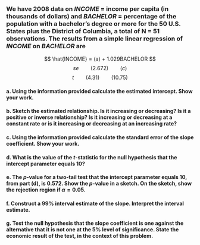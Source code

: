 ### We have 2008 data on $INCOME$ = income per capita (in thousands of dollars) and $BACHELOR$ = percentage of the population with a bachelor’s degree or more for the 50 U.S. States plus the District of Columbia, a total of N = 51 observations. The results from a simple linear regression of $INCOME$ on $BACHELOR$ are

$$
\hat{INCOME} =  (a) + 1.029BACHELOR
$$
$$
se \qquad  (2.672) \qquad (c)
$$
$$
t \qquad (4.31) \qquad (10.75)
$$

#### a. Using the information provided calculate the estimated intercept. Show your work.

#### b. Sketch the estimated relationship. Is it increasing or decreasing? Is it a positive or inverse relationship? Is it increasing or decreasing at a constant rate or is it increasing or decreasing at an increasing rate?

#### c. Using the information provided calculate the standard error of the slope coefficient. Show your work.

#### d. What is the value of the $t$-statistic for the null hypothesis that the intercept parameter equals 10?

#### e. The $p$-value for a two-tail test that the intercept parameter equals 10, from part (d), is 0.572. Show the $p$-value in a sketch. On the sketch, show the rejection region if $\alpha = 0.05$.

#### f. Construct a 99% interval estimate of the slope. Interpret the interval estimate.

#### g. Test the null hypothesis that the slope coefficient is one against the alternative that it is not one at the 5% level of significance. State the economic result of the test, in the context of this problem.
